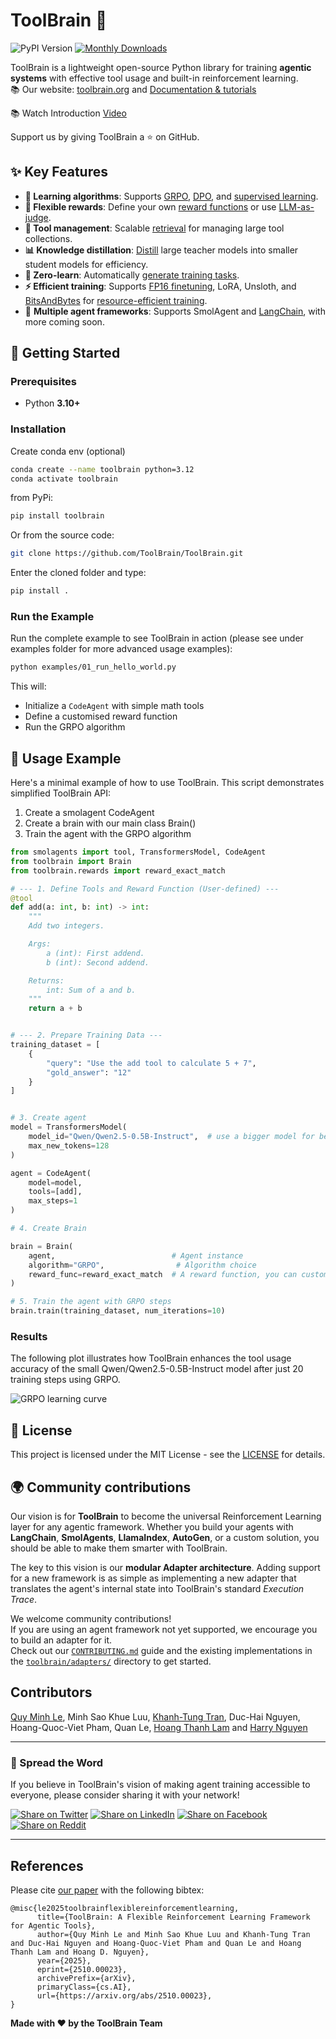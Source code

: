 # ToolBrain 🧠
![PyPI Version](https://img.shields.io/pypi/v/toolbrain)
[![Monthly Downloads](https://img.shields.io/badge/dynamic/json?url=https://pypistats.org/api/packages/toolbrain/recent&query=data.last_month&label=downloads/month)](https://pypistats.org/packages/toolbrain)



ToolBrain is a lightweight open-source Python library for training **agentic systems** with effective tool usage and built-in reinforcement learning.  
📚  Our website: [toolbrain.org](https://toolbrain.org) and [Documentation & tutorials](docs/source/tutorials/tutorials.md)

📚 Watch Introduction [Video](https://www.youtube.com/watch?v=LhYiIHTRw7E) 

Support us by giving ToolBrain a ⭐ on GitHub.
## ✨ Key Features

- **🤖 Learning algorithms**: Supports [GRPO](examples/02_lightgbm_hpo_training_with_grpo/run_hpo_training.py), [DPO](examples/04_lightgbm_hpo_training_with_dpo/run_hpo_training.py), and [supervised learning](examples/05_supervised_training.py).  
- **🎯 Flexible rewards**: Define your own [reward functions](examples/09_flexible_rewards.py) or use [LLM-as-judge](examples/10_llm_as_judge.py).  
- **🔧 Tool management**: Scalable [retrieval](examples/06_tool_retrieval.py) for managing large tool collections.  
- **📊 Knowledge distillation**: [Distill](examples/08_distillation.py) large teacher models into smaller student models for efficiency.  
- **🚀 Zero-learn**: Automatically [generate training tasks](examples/03_generate_training_examples.py ).  
- **⚡ Efficient training**: Supports [FP16 finetuning](examples/13_hello_world_fp16.py), LoRA, Unsloth, and [BitsAndBytes](examples/12_hello_world_bitsandbytes.py) for [resource-efficient training](examples/07_email_search_agent/).
- 🧠 **Multiple agent frameworks**: Supports SmolAgent and [LangChain](examples/11_train_langchain_agent.py), with more coming soon.

## 🚀 Getting Started

### Prerequisites
- Python **3.10+**

### Installation

Create conda env (optional)
```bash
conda create --name toolbrain python=3.12
conda activate toolbrain
```

from PyPi:

```bash
pip install toolbrain
```
Or from the source code:
```bash
git clone https://github.com/ToolBrain/ToolBrain.git
```

Enter the cloned folder and type:
```bash
pip install .
```


### Run the Example

Run the complete example to see ToolBrain in action (please see under examples folder for more advanced usage examples):

```bash
python examples/01_run_hello_world.py
```

This will:
- Initialize a `CodeAgent` with simple math tools
- Define a customised reward function
- Run the GRPO algorithm

## 📖 Usage Example

Here's a minimal example of how to use ToolBrain. This script demonstrates simplified ToolBrain API:
1. Create a smolagent CodeAgent
2. Create a brain with our main class Brain() 
3. Train the agent with the GRPO algorithm


```python
from smolagents import tool, TransformersModel, CodeAgent
from toolbrain import Brain
from toolbrain.rewards import reward_exact_match

# --- 1. Define Tools and Reward Function (User-defined) ---
@tool
def add(a: int, b: int) -> int:
    """
    Add two integers.

    Args:
        a (int): First addend.
        b (int): Second addend.

    Returns:
        int: Sum of a and b.
    """
    return a + b


# --- 2. Prepare Training Data ---
training_dataset = [
    {
        "query": "Use the add tool to calculate 5 + 7",
        "gold_answer": "12"
    }
]


# 3. Create agent
model = TransformersModel(
    model_id="Qwen/Qwen2.5-0.5B-Instruct",  # use a bigger model for better results
    max_new_tokens=128
)

agent = CodeAgent(
    model=model,
    tools=[add],
    max_steps=1
)

# 4. Create Brain

brain = Brain(
    agent,                          # Agent instance
    algorithm="GRPO",                # Algorithm choice
    reward_func=reward_exact_match  # A reward function, you can customise any python function as reward
)

# 5. Train the agent with GRPO steps
brain.train(training_dataset, num_iterations=10)
```
 ### Results
The following plot illustrates how ToolBrain enhances the tool usage accuracy of the small Qwen/Qwen2.5-0.5B-Instruct model after just 20 training steps using GRPO.

![GRPO learning curve](data/grpo.png)
## 📄 License

This project is licensed under the MIT License - see the [LICENSE](https://opensource.org/licenses/MIT) for details.

## 🌍 Community contributions

Our vision is for **ToolBrain** to become the universal Reinforcement Learning layer for any agentic framework. Whether you build your agents with **LangChain**, **SmolAgents**, **LlamaIndex**, **AutoGen**, or a custom solution, you should be able to make them smarter with ToolBrain.

The key to this vision is our **modular Adapter architecture**. Adding support for a new framework is as simple as implementing a new adapter that translates the agent's internal state into ToolBrain's standard *Execution Trace*.

We welcome community contributions!  
If you are using an agent framework not yet supported, we encourage you to build an adapter for it.  
Check out our [`CONTRIBUTING.md`](./CONTRIBUTING.md) guide and the existing implementations in the [`toolbrain/adapters/`](./toolbrain/adapters/) directory to get started.

## Contributors
[Quy Minh Le](https://www.linkedin.com/in/quy-minh-le-b70218333/), Minh Sao Khue Luu, [Khanh-Tung Tran](https://www.linkedin.com/in/khanh-tung-tran-83b3541ab), Duc-Hai Nguyen, Hoang-Quoc-Viet Pham,  Quan Le, [Hoang Thanh Lam](https://research.ibm.com/people/thanh-hoang) and [Harry Nguyen](https://www.ucc.ie/en/compsci/people/harrynguyen/)

---

### 🚀 Spread the Word

If you believe in ToolBrain's vision of making agent training accessible to everyone, please consider sharing it with your network!

[![Share on Twitter](https://img.shields.io/badge/-Share%20on%20Twitter-%231DA1F2?style=for-the-badge&logo=twitter&logoColor=white)](https://twitter.com/intent/tweet?text=Just%20found%20ToolBrain%2C%20a%20lightweight%20open-source%20framework%20to%20train%20AI%20agents%20%28like%20LangChain%20or%20SmolAgent%29%20to%20use%20tools%20reliably%20with%20Reinforcement%20Learning.%20A%20gym%20for%20your%20agents%21&url=https%3A%2F%2Fgithub.com%2FToolBrain%2FToolBrain&hashtags=ToolBrain,AIAgents,ReinforcementLearning,LLM,OpenSource)
[![Share on LinkedIn](https://img.shields.io/badge/-Share%20on%20LinkedIn-%230A66C2?style=for-the-badge&logo=linkedin&logoColor=white)](https://www.linkedin.com/shareArticle?mini=true&url=https%3A%2F%2Fgithub.com%2FToolBrain%2FToolBrain&title=ToolBrain%3A%20A%20Lightweight%20RL%20Framework%20for%20Training%20AI%20Agents&summary=Just%20found%20ToolBrain%2C%20a%20lightweight%20open-source%20framework%20to%20train%20AI%20agents%20%28like%20LangChain%20or%20SmolAgent%29%20to%20use%20tools%20reliably%20with%20Reinforcement%20Learning.%20A%20gym%20for%20your%20agents%21)
[![Share on Facebook](https://img.shields.io/badge/-Share%20on%20Facebook-%231877F2?style=for-the-badge&logo=facebook&logoColor=white)](https://www.facebook.com/sharer/sharer.php?u=https%3A%2F%2Fgithub.com%2FToolBrain%2FToolBrain)
[![Share on Reddit](https://img.shields.io/badge/-Share%20on%20Reddit-%23FF4500?style=for-the-badge&logo=reddit&logoColor=white)](https://www.reddit.com/submit?url=https%3A%2F%2Fgithub.com%2FToolBrain%2FToolBrain&title=ToolBrain%3A%20A%20Lightweight%20RL%20Framework%20for%20Training%20AI%20Agents)

---

## References
Please cite [our paper](https://arxiv.org/abs/2510.00023) with the following bibtex:
```
@misc{le2025toolbrainflexiblereinforcementlearning,
      title={ToolBrain: A Flexible Reinforcement Learning Framework for Agentic Tools}, 
      author={Quy Minh Le and Minh Sao Khue Luu and Khanh-Tung Tran and Duc-Hai Nguyen and Hoang-Quoc-Viet Pham and Quan Le and Hoang Thanh Lam and Hoang D. Nguyen},
      year={2025},
      eprint={2510.00023},
      archivePrefix={arXiv},
      primaryClass={cs.AI},
      url={https://arxiv.org/abs/2510.00023}, 
}
```

**Made with ❤️ by the ToolBrain Team** 
